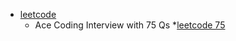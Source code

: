 * [leetcode](https://leetcode.com)
  * Ace Coding Interview with 75 Qs
  *[leetcode 75](https://leetcode.com/studyplan/leetcode-75/)
